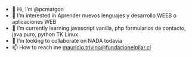 - 👋 Hi, I’m @pcmatgon
- 👀 I’m interested in Aprender nuevos lenguajes y desarrollo WEEB o aplicaciones WEB
- 🌱 I’m currently learning javascript vanilla, php formularios de contacto, java puro, python TK Linux
- 💞️ I’m looking to collaborate on NADA todavia
- 📫 How to reach me mauricio.trivino@fundacionelpilar.cl

<!---
pcmatgon/pcmatgon is a ✨ special ✨ repository because its `README.md` (this file) appears on your GitHub profile.
You can click the Preview link to take a look at your changes.
--->
